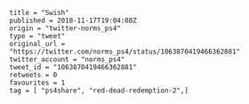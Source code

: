 ```
title = "Swish"
published = 2018-11-17T19:04:08Z
origin = "twitter-norms_ps4"
type = "tweet"
original_url = "https://twitter.com/norms_ps4/status/1063870419466362881"
twitter_account = "norms_ps4"
tweet_id = "1063870419466362881"
retweets = 0
favourites = 1
tag = [ "ps4share", "red-dead-redemption-2",]
```

<p class='image'><img src='https://mnf.m17s.net/2018/11/17/DsOggYmX4AENYYK.jpg' alt=''></p>

